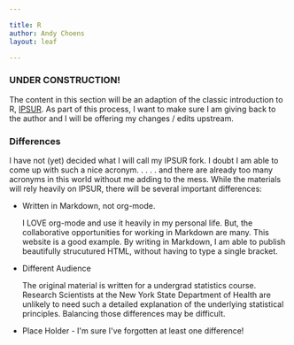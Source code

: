 ```yaml
---

title: R
author: Andy Choens
layout: leaf

---
```


### UNDER CONSTRUCTION!

The content in this section will be an adaption of the classic
introduction to R, [IPSUR](http://ipsur.org/). As part of this
process, I want to make sure I am giving back to the author and I will
be offering my changes / edits upstream.

### Differences

I have not (yet) decided what I will call my IPSUR fork. I doubt I am
able to come up with such a nice acronym. . . . . and there are
already too many acronyms in this world without me adding to the
mess. While the materials will rely heavily on IPSUR, there will be
several important differences:

- Written in Markdown, not org-mode.

    I LOVE org-mode and use it heavily in my personal life. But,
    the collaborative opportunities for working in Markdown are
    many. This website is a good example. By writing in Markdown, I am
    able to publish beautifully strucutured HTML, without having to
    type a single bracket.

- Different Audience

    The original material is written for a undergrad statistics
    course. Research Scientists at the New York State Department of
    Health are unlikely to need such a detailed explanation of the
    underlying statistical principles. Balancing those differences may
    be difficult.

- Place Holder - I'm sure I've forgotten at least one difference!

